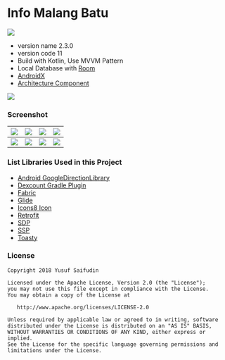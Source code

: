 # Info Malang Batu #
[![](https://travis-ci.org/yoesuv/Info-Malang-Batu.svg)](https://travis-ci.org/yoesuv/Info-Malang-Batu)
* version name 2.3.0
* version code 11
* Build with Kotlin, Use MVVM Pattern
* Local Database with [Room](https://developer.android.com/topic/libraries/architecture/room)
* [AndroidX](https://developer.android.com/jetpack/androidx/)
* [Architecture Component](https://developer.android.com/topic/libraries/architecture/)

[![](https://lh3.googleusercontent.com/H1t-kzaXxd6S4WYH2UqwUI0UAbqIdwqXmW9NgYKklDiah_UMO4hh_ucbG3g1nTWSYygSzFd2A4zWHfXLzuaeXXXkE3CKOCt64u3Ef7RmyxYccBStbXY-IldYfJR6XZwQPynaQVjCP0kEbK1605Tv79iouWucfnimJiGZFfaPR9YmpHmGsU6MWmYRyZtU8aZIeMphdhTfxpaArMSnYgGQVmyuq-3WdnqGjIpDvZncC2keyCVLQrw7pGovfOsGd33_zs03L0ac-FFo4FaW0BRM8CphO4iFwdZcaKvgEhW9_3lqWMbadNQrdQOG03uHLUxFX7tPNZib33nzMtqVRvOIruNatITSbVPWZuOdyzNYd4nQOJfeQ0J9UhtvRu8nkRxOxwjCWD3qSX6Jexgl9lIT0YFa1yX0pVzIu7mUCDn543OHupjh3xg3az2R7JEAG87x0WtIt0-KgbtQWKZEmWWXIvF-4aM6oBytP6dDmcb99ntnoPjxZlvdbDZPUkQ99EZSUjU_sPeucEELlHOGLRhyFqq1F4Z6V1u00ew3ZPZspczKT_iCXDxikEybrWM5kIeYkfK9e3VAdCPbeiKC89dOhdm5emUxkRvqEcOXErI=w181-h70-no)](https://play.google.com/store/apps/details?id=com.yoesuv.infomalangbatu)

### Screenshot ###
| ![](https://lh3.googleusercontent.com/3q2ExQaTIQUV6dYxyBE8qYJ9Wn8g57qQvztHIR0T6bOyrgPMBhiwH-sXjg6PD78ih39qHA_C1m2Zp5RYL_Fom1CjujDqK0zOqvuFfrT1JSzkrqIC6pwf9LAx9D1FO4RaAQ7ngzSn7cTaenIgDyDKLWYceIy8UXer3uXRy8a7Keu6g2KP9SoVqBa6ntd33XnM15HbGJlBTfCSIqSGxlIXLo3nZ8CuAPZPvodgmzO-HffNEYD6yX23nCK0xvVN5ozm2EbWJAxRyTzSZMKJEw2-Le6IHT0TsiGSf5TdFE06ic3lEsLQPD7EqFiD1Jk4DmGHf-OteToPpE5W39NiTXZ93B6MuLSSDLMrhQqgJocasAIdIEiL_Wa2yKJHxarfMYfN4jeOiD7m4LErutbHD5oWKNe098Bwc-wtjPjjGu5TquyU65pe_mEzwABG8cMwKMAe3QTSbzuO5SQc1KpZXU58ZxjbPh7guzangNNx-hSAmh9KTEEkwCbeuwnKbh1rXnQItF1yx7lNULIj1NXITeh1HIE_tbOYjTo6gMePXcL_yfStsM2GYY7ISgrs3-iSSQPw22dvypzqpkHIWkfiS_IIjn4R0NHM_7jvk0auo42E3P13Vy87BSWn8bWpOUrbNPM=w359-h638-no) | ![](https://lh3.googleusercontent.com/KF-rTy8gFEERShxUn1EeV4aoBgFeqzGZjeMqpleI7j7yyTR8u15DtJbGrR7tZC-nUxwmZQzUmIJ2g30YKjbdPd6G7vd0RQ7dR3dae95soKszo2abU82zyyLElACdNCJCUT6we4Yx80jBQcECPXicwrVXEVwrtz1t9Lp41yGJuongjVzIQF32B8O9u-23va8REk0drYCPDeTGkXu2X9GKVHPN8gXe7ZWnqadBTGk7mM0ITIYuI31Nd5EQO-gue-VBN625zaxDnSywj9q_dlcixSFKZ1CPJqvaBTKIRwedxGdmgR0_OJ_Zlsocn6PrtTK6ZHDG65W7ZEH-22qgZbFYa46sjW3bGYJbnHIrDoZf1RcE92g-ZCQsB1b2lGINteWQhZxSCZYmWbjObXbhYk0DaEG7s4eR3eOUwUsMllCUqtbWG2UhwpSTMNh77RchoGpZZ4ePvRUI4p58YzwWLHzqI6n1FN9lygNI0hUpXDYPazu7d_NaH6dnnxjGGqdzFDp46OV5cF9yY7v3TVC0HWZfP5gL-Vs-Jsn4ZrUrZbzYeBxWataj_2_bx2ZDx-HZIu0AcTkckMsyuiG2xDg6LKkzCV6GOzYejd78mTWZzmmLYMLL6UbD0Dp5l6UwFv1OAEI=w359-h638-no) | ![](https://lh3.googleusercontent.com/rRYzq4nU93wvv3sLgtEdPgDwCZrZfLIPWI0_zh9afdDJJPRb_am-HEalDJBW4WiBA-Xf4qZW4mUW6EKPeuRsqtf0UClAvib9cWEPzlGZyjMWK1S6uTS5I7T3nqrVwnVGInKTXIR27OR2XpHo2atJUEgl0ZMTYeTkB4RiiU2xC7x9kZW-0DvumEIYjUo-A6bbqy3M6Gu_h8W9-S7qieRYGTcw3HU_L1G27eNLCgO7OqzgwW6fmTMfqPtqHT5R-BOdDSkMFN89hZgBlb5CjJeefZtYdlpEYLCRlZbZ9VWMmO_MOXdmGmrfxjB0ko5ulqCbbUjATewKQ3w5GaKwPwznppvmZAIEqbXnrKXCrtYWmvjFZc4658zaWbjT8IGyUqNKd306CSy9PCjHhZdqPfaaq5nNGcU5S8SghWD_7ZwZqY_Whs99dU80WEyIPfF2vo3khVEOiiettZhpMTWuGWZzlr8LmKCp4rK80A3DIzSN0vioc-rc1URtP01MP8sjc3FiTR7fbuwctXxs8B_DXX3Y7E9rXbE8ca4LoHpNkinwP8HDA3OjIvmth-sgFLSxTTsqdMKAEhHoToXZJfk7BxQ_4GeMTaXupbBwjMhFhJFrNuIE6yuUlxQ_ZWOjA2BZLac=w359-h638-no) | ![](https://lh3.googleusercontent.com/Og6IQOd2FtGpVUIdt004eBuSY3ReWvWTwphR9H8ijC6yohtGCLWvHVCAOWvWmR4DJoPLC3EUgFn90yR4yC6RQjLhvJjd2wQO-v9FWG54BnGYWxowePLDAb6HNZhFNXCCjdeuTMDpFBpSvmY-A_yay3Uh38ElmFqmZU4_DySRoYgVEGX9oIWqt8ixBOOQ3jX51i314L6v-k_fi-nMZ_gZGEH8McUSlKk_c2Qs0SYr9QL0X05ilGVkR7vJ4c8LgnyhQ6wWM3B8AfjTvZgNszm_e98uewCcShTDpQR9UVkcCH-K757JBCT9U4VulIDtvtIbs36zWXysSZlHW9GG54G8q1AdZqBfnSgCnPXEKYVzQCZG0QXWQlsUvN40eUeLczzXelysaZty-q7nY5vNo5mIwv18S3uPTVvymXUWP1ijGXiBFKS0itNF6Qsc1R3tOkmgRjGhexWBK1Lu8jkfDoPflPH10vmkHJ5Ap80I5OCRETywNstCJZso3pRIX0xuGNwlm_hKTXDZhStwXiXN5lwTivfCH7S8YpGyZmwITxN0S8M9v7dwfbwQ9BDnAPTfrD8wGsHTfis24BaJ19a5mQQZw_Mbv7pwxSzkBIUgwW_HUkXxlx_DLX8y8RgdN512XNs=w359-h638-no) |
| :---: | :---: | :---: | :---: |
| ![](https://lh3.googleusercontent.com/Y_cjcGobJr4-JBtbTmTr7W52NuZvpExQxU1vaeh9U-VkWwuAi3GMRUJHv9_RWKPUZ1o3o11WPIfykrF0ZIur799iWbAx7pVdVrIO0AimO6Z17am15km9t24S6E-3E3e9WCT0nwDTNGwqy1o5-H1zc7ocTCCNYgsVzOvAhOrC7VyWNafFz6jyID9iHjUsR3ddPIsHQGgHm6jRwByqExFygSqIbgF-UwTuFZFQsw5yed81FEwUlP0Qbra7dzv9hMcYDaW872P16_nbx4ZPcTaKWjX7EVCYYTA3YqrOcXpO0qA1V9Sn71JS_MwdZIy-DDMnIfy3dlKCZ1Y_kV7un8djvzK0uNG8NnP3-VwnDNuDIAave_OQr4Qk3YE0RDZJNruY2l81QafLHmvHcEuK16SVbWWmpaFObmxDjBKQ6AnCkXHy2Fcml3lRd3sheA3GTqLtDtZNRbI_eQ8Gia9aiQmaDOHLdKo2QO3QBpuDqW-58kcPF3roqy7Gp1rUlGa1rO-A0Lsbc_mQ7ya5gtlhWV-T7XQdk940FQ8EGAWuHbV3WBBQHnUC1GYgjkJPEoot1CX7cYTGsCdZazyMy-MKd94T0lrrKUloM-LtSe_Dhyh4aAy2wkWZToFrlISzFPGWLs0=w359-h638-no) | ![](https://lh3.googleusercontent.com/MoAIT3W0tp90_WN7iQC2zjyC8hocbfb66Zs49TqGr3qkxRUawt3CcRsDpsKknFkDbVkx-Aa0cuvp6o6SCvBk8SJkfyvWUhlC1Q-yepaEj7l0VB8LOqVIFuSD_O17qF8FTD0_Et-skybOWR3igA18fVoWlm4E2WdfC2y71IlflduDL4zbeTL-B1k8hdm1ttoc4Y_MMl1e7IjAxE1PpU2krqCayg5xXRezd8ugM0guYgcW7ZQ7h4B9B3kzwEfDTEUbfjBM2HTThP2sQ2_wnFC7I9-5FvLIjeTfvDN1BvCH7FL2-pDiRB13Y3lXnZ56vMKEVokoK7UCpkIZ_lloOxqoGNecyYstn8fLLP7A8rqvlVFUP66LaIJ0BPhjucyEsvpQqCLHAJxVvTz7H9-SODezLjbWnvT7C3tCqiB3UbGmV6koQdbh6vYWQ69HI2Q6X-FUb8J5HebtwrkB23gtR8FCXI_rfMEfNvX2Yu6QPGMSa6KyJvKUzlex1OtsHZs7IX_lEtZt_-nBwkK9vuC6n__cUWisbB-DHc5tzUIGuEBjNqUN_g0j3emFX294aJ0rs8XcPeGwtsmeTezJUuQVSb_WT7bHkto6Ovsd9ir59W34qSJYWW_AlbfWQUBrG285Ejk=w359-h638-no) | ![](https://lh3.googleusercontent.com/c0oDVVu_KRg1PywfX4-cYDFKHKqVd4IbB5VITB9rjFI7C9hrg_4YhEi3Z5C1YDIJlb5jcuXB15w9t4NTnDXhKpvJq1xMxeDQsvXq-s6-4yxupmKa8cTph8Z3IQ2aDnzJeOVtTz78EhLYoBxO0K7COEqomnmf7YLxzhynxTzPaP8P2VQzm_aqfr_i8jZmZTIifxDHOgmD7IFo7rDVGFiGqwSWgxTlmn_YK2qvSLDfhQgqum-iaSDfRJYB2C0QmVWXpmRCAgU8WxAhafKREXQkN9S8vbpLoN-iP9rUN1b1PMvczZI6GPX7zF4vVQsyCkbmiaODNEF_kg4ouyY9H1-69pXeMh3Wyq7na07LxtopqxFXlJ9M2hsG-q-nMYLnRMTXgqNaUDXMBKz7mG2FhZWW0-YOxe6SOb_kBWaLrVSwnKl1C_yU6v01LizPuCIw83Hr3JwVaTmyGnajw_pnIHCUlN5LoutMBK5cThuHCZslZjudkSOnPVotjqYOclRyMy6D4G4E4W6EXLIO4hbBAn86b9pqLh9lgCi8F6X1YCHmKg7XmnRTpCqTXvLNo2QWkku9suHlvkKAclDnFDfKvIjwaRnn5CpTnXDQWhj-2RMRxL8hoDxM-ENAkKh4sF0mxLU=w362-h642-no) | ![](https://lh3.googleusercontent.com/MVeIBN8qhFs-PhCPSraUWqpBJ8D330gxv_3Nn-h-iuD7YXRgZgZ_tH6qPnlAfJyPbENWCR893yVGW-4ysVEMxT4-NXJBVKW1Cwu4x8AW15wwyD6jCqrMc0lTpsfzfQuNw0GStbksxUBrndx6A7ZG5QEdsLlGZl75AP0ML_M4XjWA1AvybmZsBqLo9zNrG7O9ygVB28ZBIA65KsK9KhiDBjz3tBxUgtVUWkXKWCR9Llsg-HiTD3qBjZuCPjJHsmyLuOOskkw0_xqFIoxUuPpiNqIGRCky91Uyt3bJrJM3-1wnuWum_XiLPC1TubgP8kf4-h7DkixclxVRT_mgDUMk1d_Mh3KSeKx2jtoR5xXpUN0t6xhtR6qI1YEhP9m0Kovyrt1hGm2Ck0BbcHwvMV8uYFd21JQN2b0T0z5dk2pUY9L2zFsekBFX5rPjXhxDtqsKspacA0nvMHvaHXT1IcmiquSSP0nHJg6fvJgSLN8rzuA73E16alhyL6nC9XUivHBSWpO9VqZCnk9GUc0lxH4ZDSSvJ5d9dUtZaUIolZ47xCLWH8gD7ASDpUc2MrhraPsVIsgMXiNULZU7GwV4sdeOWPs2Dg2xPw5-NOKq-Ojaw4j2p4ikx4GquHIXCll1h4Q=w359-h638-no) |

### List Libraries Used in this Project ###
* [Android GoogleDirectionLibrary](https://github.com/akexorcist/Android-GoogleDirectionLibrary)
* [Dexcount Gradle Plugin](https://github.com/KeepSafe/dexcount-gradle-plugin)
* [Fabric](https://www.fabric.io)
* [Glide](https://github.com/bumptech/glide)
* [Icons8 Icon](https://icons8.com/)
* [Retrofit](https://github.com/square/retrofit)
* [SDP](https://github.com/intuit/sdp)
* [SSP](https://github.com/intuit/ssp)
* [Toasty](https://github.com/GrenderG/Toasty)

### License ###

    Copyright 2018 Yusuf Saifudin

    Licensed under the Apache License, Version 2.0 (the "License");
    you may not use this file except in compliance with the License.
    You may obtain a copy of the License at

       http://www.apache.org/licenses/LICENSE-2.0

    Unless required by applicable law or agreed to in writing, software
    distributed under the License is distributed on an "AS IS" BASIS,
    WITHOUT WARRANTIES OR CONDITIONS OF ANY KIND, either express or implied.
    See the License for the specific language governing permissions and
    limitations under the License.
